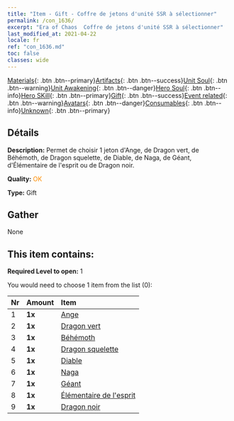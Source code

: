 ```yaml
---
title: "Item - Gift - Coffre de jetons d'unité SSR à sélectionner"
permalink: /con_1636/
excerpt: "Era of Chaos  Coffre de jetons d'unité SSR à sélectionner"
last_modified_at: 2021-04-22
locale: fr
ref: "con_1636.md"
toc: false
classes: wide
---
```

 [Materials](/ItemsFR/){: .btn .btn--primary}[Artifacts](/ItemsFR/Artifacts/){: .btn .btn--success}[Unit Soul](/ItemsFR/UnitSoul/){: .btn .btn--warning}[Unit Awakening](/ItemsFR/UnitAwakening/){: .btn .btn--danger}[Hero Soul](/ItemsFR/HeroSoul/){: .btn .btn--info}[Hero SKill](/ItemsFR/HeroSkill/){: .btn .btn--primary}[Gift](/ItemsFR/Gift/){: .btn .btn--success}[Event related](/ItemsFR/Events/){: .btn .btn--warning}[Avatars](/ItemsFR/Avatars/){: .btn .btn--danger}[Consumables](/ItemsFR/Consumables/){: .btn .btn--info}[Unknown](/ItemsFR/Unknown/){: .btn .btn--primary}

## Détails
 **Description:** Permet de choisir 1 jeton d'Ange, de Dragon vert, de Béhémoth, de Dragon squelette, de Diable, de Naga, de Géant, d'Élémentaire de l'esprit ou de Dragon noir.

 **Quality:** <span style="color: #FF8C00">OK</span>

 **Type:** Gift

## Gather

  None

## This item contains:

 **Required Level to open:** 1

 You would need to choose 1 item from the list (0):

  | Nr | Amount |     Item    |
  |:---|:-------|:------------|
  | 1 |  **1x** | [Ange](/fr/Items/unt_196/) |  | 
  | 2 |  **1x** | [Dragon vert](/fr/Items/unt_205/) |  | 
  | 3 |  **1x** | [Béhémoth](/fr/Items/unt_223/) |  | 
  | 4 |  **1x** | [Dragon squelette](/fr/Items/unt_214/) |  | 
  | 5 |  **1x** | [Diable](/fr/Items/unt_232/) |  | 
  | 6 |  **1x** | [Naga](/fr/Items/unt_240/) |  | 
  | 7 |  **1x** | [Géant ](/fr/Items/unt_241/) |  | 
  | 8 |  **1x** | [Élémentaire de l'esprit](/fr/Items/unt_267/) |  | 
  | 9 |  **1x** | [Dragon noir](/fr/Items/unt_250/) |  | 
